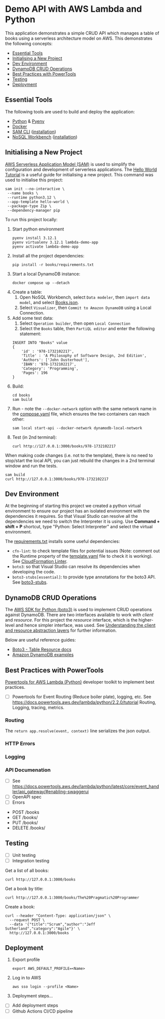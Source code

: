 # Demo API with AWS Lambda and Python
This application demonstrates a simple CRUD API which manages a table of books using a serverless architecture model on AWS. This demonstrates the following concepts:

- [Essential Tools](#essential-tools)
- [Initialising a New Project](#initialising-a-new-project)
- [Dev Environment](#dev-environment)
- [DynamoDB CRUD Operations](#dynamodb-crud-operations)
- [Best Practices with PowerTools](#best-practices-with-powertools)
- [Testing](#testing)
- [Deployment](#deployment)


## Essential Tools
The following tools are used to build and deploy the application:
- [Python](https://www.python.org/downloads/) & [Pyenv](https://github.com/pyenv/pyenv)
- [Docker](https://hub.docker.com/search/?type=edition&offering=community)
- [SAM CLI](https://docs.aws.amazon.com/serverless-application-model/latest/developerguide/serverless-sam-cli-install.html) ([installation](https://formulae.brew.sh/formula/aws-sam-cli))
- [NoSQL Workbench](https://docs.aws.amazon.com/amazondynamodb/latest/developerguide/workbench.html) ([installation](https://formulae.brew.sh/cask/nosql-workbench))


## Initialising a New Project
[AWS Serverless Application Model (SAM)](https://aws.amazon.com/serverless/sam/) is used to simplify the configuration and development of serverless applications.  The [Hello World Tutorial](https://docs.aws.amazon.com/serverless-application-model/latest/developerguide/serverless-getting-started-hello-world.html) is a useful guide for initialising a new project.  This command was used to initialise this project:
```
sam init --no-interactive \
 --name books \
 --runtime python3.12 \
 --app-template hello-world \
 --package-type Zip \
 --dependency-manager pip
```

To run this project locally:
1. Start python environment
    ```
    pyenv install 3.12.1
    pyenv virtualenv 3.12.1 lambda-demo-app
    pyenv activate lambda-demo-app
    ```
1. Install all the project dependencies:
    ```
    pip install -r books/requirements.txt
    ```
1. Start a local DynamoDB instance:
    ```
    docker compose up --detach
    ```
1. Create a table:
    1. Open NoSQL Workbench, select `Data modeler`, then `import data model`, and select [Books.json](/Books.json).
    1. Select `Visualizer`, then `Commit to Amazon DynamoDB` using a Local Connection.
1. Add some test data:
    1. Select `Operation builder`, then open `Local Connection`
    1. Select the `Books` table, then `PartiQL editor` and enter the following statement:
    ```
    INSERT INTO "Books" value 
    {
        'id' : '978-1732102217',
        'Title' : 'A Philosophy of Software Design, 2nd Edition',
        'Authors': ['John Ousterhout'],
        'IBAN': '978-1732102217',
        'Category': 'Programming',
        'Pages': 196
    }
    ```
1. Build:
    ```
    cd books
    sam build
    ```
1. Run - note the `--docker-network` option with the same network name in the [compose.yaml](/compose.yaml) file, which ensures the two containers can reach other:
    ```
    sam local start-api --docker-network dynamodb-local-network
    ```
1. Test (in 2nd terminal):
    ```
    curl http://127.0.0.1:3000/books/978-1732102217
    ```

When making code changes (i.e. not to the template), there is no need to stop/start the local API, you can just rebuild the changes in a 2nd terminal window and run the tests.
```
sam build
curl http://127.0.0.1:3000/books/978-1732102217
```

## Dev Environment
At the beginning of starting this project we created a python virtual environment to ensure our project has an isolated environment with the dependencies it requires.  So that Visual Studio can resolve all the dependencies we need to switch the Interpreter it is using. Use **Command + shift + P** shortcut, type "Python: Select Interpreter" and select the virtual environment.

The [requirements.txt](/books/requirements.txt) installs some useful dependencies:
- `cfn-lint`: to check template files for potential issues (Note: comment out the Runtime property of the [template.yaml](/books/template.yaml) file to check it is working). See [CloudFormation Linter](https://marketplace.visualstudio.com/items?itemName=kddejong.vscode-cfn-lint).
- `boto3`: so that Visual Studio can resolve its dependencies when developing the code.
- `boto3-stubs[essential]`: to provide type annotations for the boto3 API. See [boto3-stubs](https://pypi.org/project/boto3-stubs/).


## DynamoDB CRUD Operations
The [AWS SDK for Python (boto3)](https://boto3.amazonaws.com/v1/documentation/api/latest/index.html) is used to implement CRUD operations against DynamoDB. There are two interfaces available to work with *client* and *resource*.  For this project the *resource* interface, which is the higher-level and hence simpler interface, was used.  See [Understanding the client and resource abstraction layers](https://docs.aws.amazon.com/amazondynamodb/latest/developerguide/programming-with-python.html#programming-with-python-client-resource) for further information. 

Below are useful reference guides:
- [Boto3 - Table Resource docs](https://boto3.amazonaws.com/v1/documentation/api/latest/reference/services/dynamodb/table/index.html)
- [Amazon DynamoDB examples](https://boto3.amazonaws.com/v1/documentation/api/latest/guide/dynamodb.html)

## Best Practices with PowerTools
[Powertools for AWS Lambda (Python)](https://docs.powertools.aws.dev/lambda/python/latest/) developer toolkit to implement best practices.

- [ ] Powertools for Event Routing (Reduce boiler plate), logging, etc. See https://docs.powertools.aws.dev/lambda/python/2.2.0/tutorial
Routing, Logging, tracing, metrics.

### Routing
The `return app.resolve(event, context)` line serializes the json output.

### HTTP Errors


### Logging



### API Documenation
- [ ] See https://docs.powertools.aws.dev/lambda/python/latest/core/event_handler/api_gateway/#enabling-swaggerui
- [ ] OpenAPI spec
- [ ] Errors

- POST /books
- GET /books/<id>
- PUT /books/<id>
- DELETE /books/<id>

## Testing
- [ ] Unit testing
- [ ] Integration testing 

Get a list of all books:
```
curl http://127.0.0.1:3000/books
```

Get a book by title:
```
curl http://127.0.0.1:3000/books/The%20Pragmatic%20Programmer
```

Create a book:
```
curl --header "Content-Type: application/json" \
  --request POST \
  --data '{"title":"Scrum","author":"Jeff Sutherland","category":"Agile"}' \
  http://127.0.0.1:3000/books
```


## Deployment
1. Export profile
    ```
    export AWS_DEFAULT_PROFILE=<Name>
    ```
1. Log in to AWS
    ```
    aws sso login --profile <Name>
    ```
1. Deployment steps...

- [ ] Add deployment steps
- [ ] Github Actions CI/CD pipeline